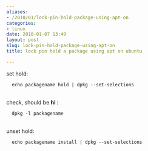 ```yaml
---
aliases:
- /2010/01/lock-pin-hold-package-using-apt-on
categories:
- linux
date: 2010-01-07 13:49
layout: post
slug: lock-pin-hold-package-using-apt-on
title: lock pin hold a package using apt on ubuntu

---
```


<p>
 set hold:
 <br/>
 <code>
  echo packagename hold | dpkg --set-selections
 </code>
 <br/>
 <br/>
 check, should be
 <strong>
  hi
 </strong>
 :
 <br/>
 <code>
  dpkg -l packagename
 </code>
 <br/>
 <br/>
 unset hold:
 <br/>
 <code>
  echo packagename install | dpkg --set-selections
 </code>
</p>
